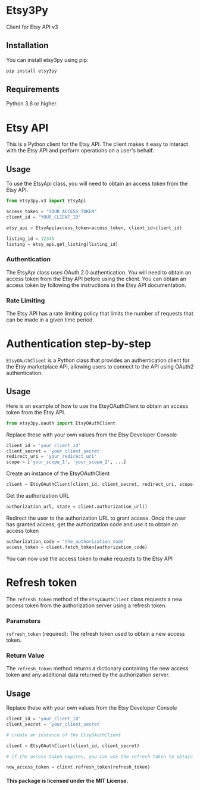 # Etsy3Py
Client for Etsy API v3

## Installation
You can install etsy3py using pip:

``` python
pip install etsy3py
```

## Requirements
Python 3.6 or higher.

# Etsy API
This is a Python client for the Etsy API. 
The client makes it easy to interact with the Etsy API and perform operations on a user's behalf.

## Usage
To use the EtsyApi class, you will need to obtain an access token from the Etsy API.

``` python
from etsy3py.v3 import EtsyApi

access_token = "YOUR_ACCESS_TOKEN"
client_id = "YOUR_CLIENT_ID"

etsy_api = EtsyApi(access_token=access_token, client_id=client_id)

listing_id = 12345
listing = etsy_api.get_listing(listing_id)
```

### Authentication
The EtsyApi class uses OAuth 2.0 authentication. You will need to obtain an access token from the Etsy API 
before using the client. You can obtain an access token by following the
instructions in the Etsy API documentation.

### Rate Limiting
The Etsy API has a rate limiting policy that limits the number of requests that can be made in a given time period.



# Authentication step-by-step
`EtsyOAuthClient` is a Python class that provides an authentication client for the Etsy marketplace API, 
allowing users to connect to the API using OAuth2 authentication.

## Usage
Here is an example of how to use the EtsyOAuthClient to obtain an access token from the Etsy API.

``` python
from etsy3py.oauth import EtsyOAuthClient
```

Replace these with your own values from the Etsy Developer Console

``` python
client_id = 'your_client_id'
client_secret = 'your_client_secret'
redirect_uri = 'your_redirect_uri' 
scope = ['your_scope_1', 'your_scope_2', ...]
```

Create an instance of the EtsyOAuthClient

``` python
client = EtsyOAuthClient(client_id, client_secret, redirect_uri, scope)
```

Get the authorization URL

``` python
authorization_url, state = client.authorization_url()
```

Redirect the user to the authorization URL to grant access. Once the user has granted access, get the authorization code and use it to obtain an access token

``` python
authorization_code = 'the_authorization_code'
access_token = client.fetch_token(authorization_code)
```

You can now use the access token to make requests to the Etsy API

# Refresh token

The `refresh_token` method of the `EtsyOAuthClient` class requests a new access token from the authorization server using a refresh token.

### Parameters

`refresh_token` (required): The refresh token used to obtain a new access token.

### Return Value

The `refresh_token` method returns a dictionary containing the new access token and any additional data returned by the authorization server.

## Usage

Replace these with your own values from the Etsy Developer Console

``` python
client_id = 'your_client_id'
client_secret = 'your_client_secret'

# create an instance of the EtsyOAuthClient

client = EtsyOAuthClient(client_id, client_secret)

# if the access token expires, you can use the refresh token to obtain a new access token and additional data 

new_access_token = client.refresh_token(refresh_token)
```

#### This package is licensed under the MIT License.